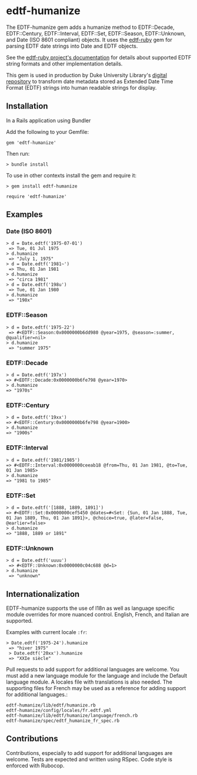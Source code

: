 # edtf-humanize


The EDTF-humanize gem adds a humanize method to EDTF::Decade, EDTF::Century, EDTF::Interval, EDTF::Set, EDTF::Season, EDTF::Unknown, and Date (ISO 8601 compliant) objects. It uses the [edtf-ruby](https://github.com/inukshuk/edtf-ruby) gem for parsing EDTF date strings into Date and EDTF objects.

See the [edtf-ruby project's documentation](https://github.com/inukshuk/edtf-ruby) for details about supported EDTF string formats and other implementation details.

This gem is used in production by Duke University Library's [digital repository](https://gitlab.oit.duke.edu/ddr/ddr-xenon/) to transform date metadata stored as Extended Date Time Format (EDTF) strings into human readable strings for display.


## Installation

In a Rails application using Bundler

Add the following to your Gemfile:

```
gem 'edtf-humanize'
```

Then run:

```
> bundle install
```

To use in other contexts install the gem and require it:

```
> gem install edtf-humanize
```

```
require 'edtf-humanize'
```


## Examples


### Date (ISO 8601)

```
> d = Date.edtf('1975-07-01')
 => Tue, 01 Jul 1975
> d.humanize
 => "July 1, 1975"
> d = Date.edtf('1981~')
 => Thu, 01 Jan 1981
> d.humanize
 => "circa 1981"
> d = Date.edtf('198u')
 => Tue, 01 Jan 1980
> d.humanize
 => "198x"
 ```

### EDTF::Season

```
> d = Date.edtf('1975-22')
 => #<EDTF::Season:0x0000000b6dd980 @year=1975, @season=:summer, @qualifier=nil>
> d.humanize
 => "summer 1975"
 ```

### EDTF::Decade

 ```
> d = Date.edtf('197x')
 => #<EDTF::Decade:0x0000000b6fe798 @year=1970>
> d.humanize
 => "1970s"
 ```

### EDTF::Century

 ```
> d = Date.edtf('19xx')
 => #<EDTF::Century:0x0000000b6fe798 @year=1900>
> d.humanize
 => "1900s"
 ```

### EDTF::Interval

 ```
> d = Date.edtf('1981/1985')
 => #<EDTF::Interval:0x0000000ceeab18 @from=Thu, 01 Jan 1981, @to=Tue, 01 Jan 1985>
> d.humanize
 => "1981 to 1985"
 ```

### EDTF::Set

 ```
> d = Date.edtf('[1888, 1889, 1891]')
 => #<EDTF::Set:0x0000000cef5450 @dates=#<Set: {Sun, 01 Jan 1888, Tue, 01 Jan 1889, Thu, 01 Jan 1891}>, @choice=true, @later=false, @earlier=false>
> d.humanize
 => "1888, 1889 or 1891"
 ```

### EDTF::Unknown

```
> d = Date.edtf('uuuu')
 => #<EDTF::Unknown:0x0000000c04c688 @d=1>
> d.humanize
 => "unknown"
```

## Internationalization

EDTF-humanize supports the use of I18n as well as language specific module overrides for more nuanced control. English, French, and Italian are supported.

Examples with current locale `:fr`:

```
> Date.edtf('1975-24').humanize
 => "hiver 1975"
 > Date.edtf('20xx').humanize
 => "XXIe siècle"
```

Pull requests to add support for additional languages are welcome. You must add a new language module for the language and include the Default language module. A locales file with translations is also needed. The supporting files for French may be used as a reference for adding support for additional languages.:

```
edtf-humanize/lib/edtf/humanize.rb
edtf-humanize/config/locales/fr.edtf.yml
edtf-humanize/lib/edtf/humanize/language/french.rb
edtf-humanize/spec/edtf_humanize_fr_spec.rb
```

## Contributions

Contributions, especially to add support for additional languages are welcome. Tests are expected and written using RSpec. Code style is enforced with Rubocop.


